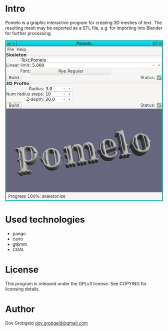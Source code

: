 # Intro

Pomelo is a graphic interactive program for creating 3D meshes of text. The resulting mesh may be exported as a STL file, e.g. for importing into Blender for further processing.

![Pomelo Screenshot](pomelo-screenshot.png)

# Used technologies

- pango
- cairo
- gtkmm
- CGAL

# License

This program is released under the GPLv3 license. See COPYING for licensing details.

# Author

Dov Grobgeld <dov.grobgeld@gmail.com>
